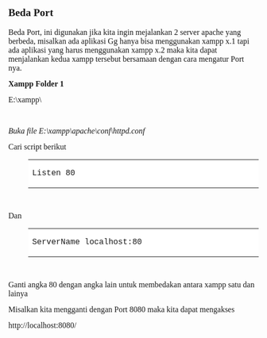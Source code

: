 <h2 class="western" lang="id-ID"><span style="font-family: Tahoma, serif;">Beda Port</span></h2>
<p class="western" lang="id-ID"><span style="font-family: Tahoma, serif;"><span style="font-size: medium;"> Beda Port, ini digunakan jika kita ingin mejalankan 2 server apache yang berbeda, misalkan ada aplikasi Gg hanya bisa menggunakan xampp x.1 tapi ada aplikasi yang harus menggunakan xampp x.2 maka kita dapat menjalankan kedua xampp tersebut bersamaan dengan cara mengatur Port nya.</span></span></p>
<p class="western" lang="id-ID"><span style="font-family: Tahoma, serif;"><span style="font-size: medium;"><strong> Xampp Folder 1</strong></span></span></p>
<p class="western" lang="id-ID"><span style="font-family: Tahoma, serif;"><span style="font-size: medium;"> E:\xampp\</span></span></p>
<p class="western" lang="id-ID"><br /> </p>
<p class="western" lang="id-ID" align="justify"><span style="font-family: Tahoma, serif;"><span style="font-size: medium;"><em>Buka file E:\xampp\apache\conf\httpd.conf</em></span></span></p>
<p class="western" lang="id-ID"><span style="font-family: Tahoma, serif;"><span style="font-size: medium;">Cari script berikut</span></span></p>
<dl>
<dd>
<table width="554" cellspacing="0" cellpadding="7" bgcolor="#ffffff">
<tbody>
<tr>
<td style="background: #ffffff;" valign="top" bgcolor="#ffffff" width="538">
<p class="western" lang="id-ID"><span style="font-family: 'Courier New', serif;"><span style="font-size: medium;">Listen 80</span></span></p>
</td>
</tr>
</tbody>
</table>
</dd>
</dl>
<p class="western" lang="id-ID"><a name="_GoBack"></a> <br /> </p>
<p class="western" lang="id-ID"><span style="font-family: Tahoma, serif;"><span style="font-size: medium;">Dan</span></span></p>
<dl>
<dd>
<table width="554" cellspacing="0" cellpadding="7" bgcolor="#d9d9d9">
<tbody>
<tr>
<td style="background: #ffffff;" valign="top" bgcolor="#ffffff" width="538">
<p class="western" lang="id-ID"><span style="font-family: 'Courier New', serif;"><span style="font-size: medium;">ServerName localhost:80</span></span></p>
</td>
</tr>
</tbody>
</table>
</dd>
</dl>
<p class="western" lang="id-ID"><br /> </p>
<p class="western" lang="id-ID"><span style="font-family: Tahoma, serif;"><span style="font-size: medium;">Ganti angka 80 dengan angka lain untuk membedakan antara xampp satu dan lainya</span></span></p>
<p class="western" lang="id-ID"><span style="font-family: Tahoma, serif;"><span style="font-size: medium;">Misalkan kita mengganti dengan Port 8080 maka kita dapat mengakses </span></span></p>
<p class="western" lang="id-ID"><span style="font-family: Tahoma, serif;"><span style="font-size: medium;">http://localhost:8080/</span></span></p>

